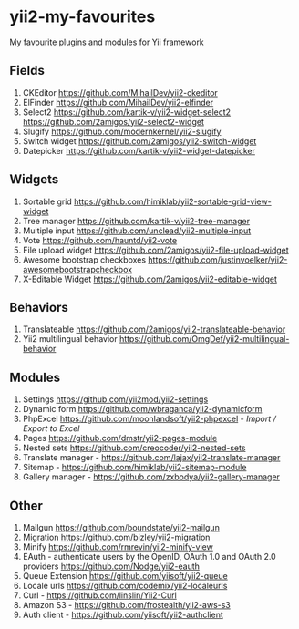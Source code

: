 # yii2-my-favourites
My favourite plugins and modules for Yii framework

## Fields
1. CKEditor https://github.com/MihailDev/yii2-ckeditor
2. ElFinder https://github.com/MihailDev/yii2-elfinder
3. Select2 https://github.com/kartik-v/yii2-widget-select2 https://github.com/2amigos/yii2-select2-widget
4. Slugify https://github.com/modernkernel/yii2-slugify
5. Switch widget https://github.com/2amigos/yii2-switch-widget
6. Datepicker https://github.com/kartik-v/yii2-widget-datepicker

## Widgets
1. Sortable grid https://github.com/himiklab/yii2-sortable-grid-view-widget
2. Tree manager https://github.com/kartik-v/yii2-tree-manager
3. Multiple input https://github.com/unclead/yii2-multiple-input
4. Vote https://github.com/hauntd/yii2-vote
5. File upload widget https://github.com/2amigos/yii2-file-upload-widget
6. Awesome bootstrap checkboxes https://github.com/justinvoelker/yii2-awesomebootstrapcheckbox
7. X-Editable Widget https://github.com/2amigos/yii2-editable-widget

## Behaviors
1. Translateable https://github.com/2amigos/yii2-translateable-behavior
2. Yii2 multilingual behavior https://github.com/OmgDef/yii2-multilingual-behavior

## Modules
1. Settings https://github.com/yii2mod/yii2-settings
2. Dynamic form https://github.com/wbraganca/yii2-dynamicform
3. PhpExcel https://github.com/moonlandsoft/yii2-phpexcel - _Import / Export to Excel_
4. Pages https://github.com/dmstr/yii2-pages-module
5. Nested sets https://github.com/creocoder/yii2-nested-sets
6. Translate manager - https://github.com/lajax/yii2-translate-manager
7. Sitemap - https://github.com/himiklab/yii2-sitemap-module
8. Gallery manager - https://github.com/zxbodya/yii2-gallery-manager

## Other
1. Mailgun https://github.com/boundstate/yii2-mailgun
2. Migration https://github.com/bizley/yii2-migration
3. Minify https://github.com/rmrevin/yii2-minify-view
4. EAuth - authenticate users by the OpenID, OAuth 1.0 and OAuth 2.0 providers https://github.com/Nodge/yii2-eauth
5. Queue Extension https://github.com/yiisoft/yii2-queue
6. Locale urls https://github.com/codemix/yii2-localeurls
7. Curl - https://github.com/linslin/Yii2-Curl
8. Amazon S3 - https://github.com/frostealth/yii2-aws-s3
9. Auth client - https://github.com/yiisoft/yii2-authclient